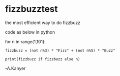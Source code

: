 # fizzbuzztest
the most efficient way to do fizzbuzz

code as below in python

for n in range(1,101):

	fizzbuzz = (not n%3) * "Fizz" + (not n%5) * "Buzz"
	
	print(fizzbuzz if fizzbuzz else n)
	
-A.Kanyer
